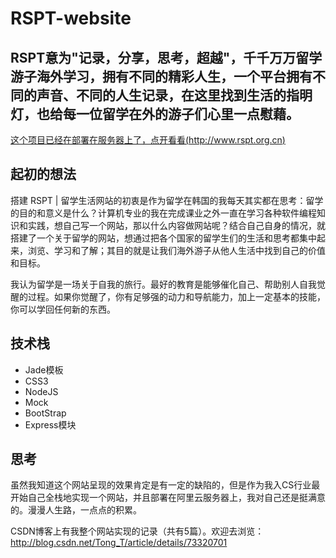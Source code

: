 RSPT-website
==================================================


RSPT意为"记录，分享，思考，超越"，千千万万留学游子海外学习，拥有不同的精彩人生，一个平台拥有不同的声音、不同的人生记录，在这里找到生活的指明灯，也给每一位留学在外的游子们心里一点慰藉。
--------------------------------------

[这个项目已经在部署在服务器上了，点开看看(http://www.rspt.org.cn)](http://www.rspt.org.cn)

起初的想法
----------------------------

搭建 RSPT | 留学生活网站的初衷是作为留学在韩国的我每天其实都在思考：留学的目的和意义是什么？计算机专业的我在完成课业之外一直在学习各种软件编程知识和实践，想自己写一个网站，那以什么内容做网站呢？结合自己自身的情况，就搭建了一个关于留学的网站，想通过把各个国家的留学生们的生活和思考都集中起来，浏览、学习和了解；其目的就是让我们海外游子从他人生活中找到自己的价值和目标。

我认为留学是一场关于自我的旅行。最好的教育是能够催化自己、帮助别人自我觉醒的过程。如果你觉醒了，你有足够强的动力和导航能力，加上一定基本的技能，你可以学回任何新的东西。

技术栈
----------------------------
- Jade模板
- CSS3
- NodeJS
- Mock
- BootStrap
- Express模块

思考
----------------------------
虽然我知道这个网站呈现的效果肯定是有一定的缺陷的，但是作为我入CS行业最开始自己全栈地实现一个网站，并且部署在阿里云服务器上，我对自己还是挺满意的。漫漫人生路，一点点的积累。

CSDN博客上有我整个网站实现的记录（共有5篇）。欢迎去浏览：
http://blog.csdn.net/Tong_T/article/details/73320701